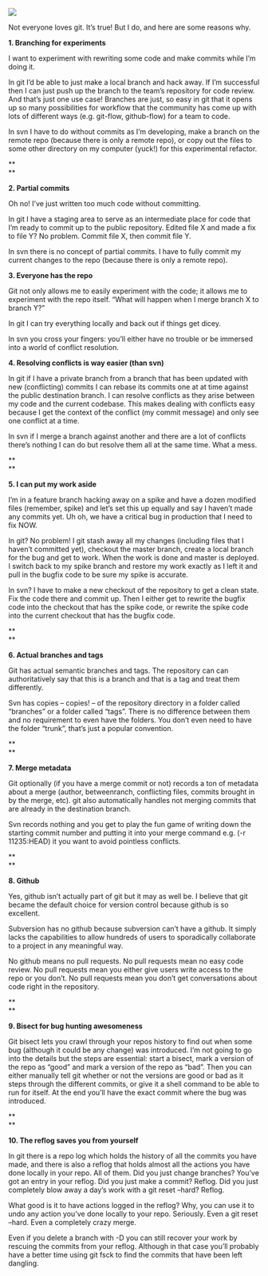 <!--
id: 29470887320
link: http://blog.hengkiardo.com/post/29470887320/10-things-i-love-about-git
slug: 10-things-i-love-about-git
date: Wed Aug 15 2012 15:22:00 GMT+0700 (WIT)
publish: 2012-08-015
tags: git, github
title: 10 Things I Love About Git
-->


[![](http://i.imgur.com/6OyaK.png)](http://blog.hengkiardo.com/post/29470887320/10-things-i-love-about-git)

Not everyone loves git. It’s true! But I do, and here are some reasons
why.

**1. Branching for experiments**

I want to experiment with rewriting some code and make commits while I’m
doing it.

In git I’d be able to just make a local branch and hack away. If I’m
successful then I can just push up the branch to the team’s repository
for code review. And that’s just one use case! Branches are just, so
easy in git that it opens up so many possibilities for workflow that the
community has come up with lots of different ways (e.g. git-flow,
github-flow) for a team to code.

In svn I have to do without commits as I’m developing, make a branch on
the remote repo (because there is only a remote repo), or copy out the
files to some other directory on my computer (yuck!) for this
experimental refactor.

**\
**

**2. Partial commits**

Oh no! I’ve just written too much code without committing.

In git I have a staging area to serve as an intermediate place for code
that I’m ready to commit up to the public repository. Edited file X and
made a fix to file Y? No problem. Commit file X, then commit file Y.

In svn there is no concept of partial commits. I have to fully commit my
current changes to the repo (because there is only a remote repo).

**3. Everyone has the repo**

Git not only allows me to easily experiment with the code; it allows me
to experiment with the repo itself. “What will happen when I merge
branch X to branch Y?”

In git I can try everything locally and back out if things get dicey.

In svn you cross your fingers: you’ll either have no trouble or be
immersed into a world of conflict resolution.

**4. Resolving conflicts is way easier (than svn)**

In git if I have a private branch from a branch that has been updated
with new (conflicting) commits I can rebase its commits one at at time
against the public destination branch. I can resolve conflicts as they
arise between my code and the current codebase. This makes dealing with
conflicts easy because I get the context of the conflict (my commit
message) and only see one conflict at a time.

In svn if I merge a branch against another and there are a lot of
conflicts there’s nothing I can do but resolve them all at the same
time. What a mess.

**\
**

**5. I can put my work aside**

I’m in a feature branch hacking away on a spike and have a dozen
modified files (remember, spike) and let’s set this up equally and say I
haven’t made any commits yet. Uh oh, we have a critical bug in
production that I need to fix NOW.

In git? No problem! I git stash away all my changes (including files
that I haven’t committed yet), checkout the master branch, create a
local branch for the bug and get to work. When the work is done and
master is deployed. I switch back to my spike branch and restore my work
exactly as I left it and pull in the bugfix code to be sure my spike is
accurate.

In svn? I have to make a new checkout of the repository to get a clean
state. Fix the code there and commit up. Then I either get to rewrite
the bugfix code into the checkout that has the spike code, or rewrite
the spike code into the current checkout that has the bugfix code.

**\
**

**6. Actual branches and tags**

Git has actual semantic branches and tags. The repository can can
authoritatively say that this is a branch and that is a tag and treat
them differently.

Svn has copies – copies! – of the repository directory in a folder
called “branches” or a folder called “tags”. There is no difference
between them and no requirement to even have the folders. You don’t even
need to have the folder “trunk”, that’s just a popular convention.

**\
**

**7. Merge metadata**

Git optionally (if you have a merge commit or not) records a ton of
metadata about a merge (author, betweenranch, conflicting files, commits
brought in by the merge, etc). git also automatically handles not
merging commits that are already in the destination branch.

Svn records nothing and you get to play the fun game of writing down the
starting commit number and putting it into your merge command e.g. (-r
11235:HEAD) it you want to avoid pointless conflicts.

**\
**

**8. Github**

Yes, github isn’t actually part of git but it may as well be. I believe
that git became the default choice for version control because github is
so excellent.

Subversion has no github because subversion can’t have a github. It
simply lacks the capabilities to allow hundreds of users to sporadically
collaborate to a project in any meaningful way.

No github means no pull requests. No pull requests mean no easy code
review. No pull requests mean you either give users write access to the
repo or you don’t. No pull requests mean you don’t get conversations
about code right in the repository.

**\
**

**9. Bisect for bug hunting awesomeness**

Git bisect lets you crawl through your repos history to find out when
some bug (although it could be any change) was introduced. I’m not going
to go into the details but the steps are essential: start a bisect, mark
a version of the repo as “good” and mark a version of the repo as “bad”.
Then you can either manually tell git whether or not the versions are
good or bad as it steps through the different commits, or give it a
shell command to be able to run for itself. At the end you’ll have the
exact commit where the bug was introduced.

**\
**

**10. The reflog saves you from yourself**

In git there is a repo log which holds the history of all the commits
you have made, and there is also a reflog that holds almost all the
actions you have done locally in your repo. All of them. Did you just
change branches? You’ve got an entry in your reflog. Did you just make a
commit? Reflog. Did you just completely blow away a day’s work with a
git reset –hard? Reflog.

What good is it to have actions logged in the reflog? Why, you can use
it to undo any action you’ve done locally to your repo. Seriously. Even
a git reset –hard. Even a completely crazy merge.

Even if you delete a branch with -D you can still recover your work by
rescuing the commits from your reflog. Although in that case you’ll
probably have a better time using git fsck to find the commits that have
been left dangling.

